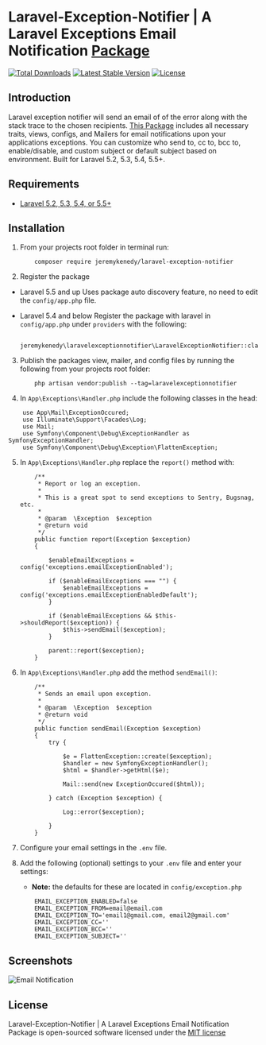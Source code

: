 # Laravel-Exception-Notifier | A Laravel Exceptions Email Notification [Package](https://packagist.org/packages/jeremykenedy/laravel-exception-notifier)

[![Total Downloads](https://poser.pugx.org/jeremykenedy/laravel-exception-notifier/d/total.svg)](https://packagist.org/packages/jeremykenedy/laravel-exception-notifier)
[![Latest Stable Version](https://poser.pugx.org/jeremykenedy/laravel-exception-notifier/v/stable.svg)](https://packagist.org/packages/jeremykenedy/laravel-exception-notifier)
[![License](https://poser.pugx.org/jeremykenedy/laravel-exception-notifier/license.svg)](https://packagist.org/packages/jeremykenedy/laravel-exception-notifier)

## Introduction

Laravel exception notifier will send an email of of the error along with the stack trace to the chosen recipients. [This Package](https://packagist.org/packages/jeremykenedy/laravel-exception-notifier) includes all necessary traits, views, configs, and Mailers for email notifications upon your applications exceptions. You can customize who send to, cc to, bcc to, enable/disable, and custom subject or default subject based on environment. Built for Laravel 5.2, 5.3, 5.4, 5.5+.

## Requirements

* [Laravel 5.2, 5.3, 5.4, or 5.5+](https://laravel.com/docs/installation)

## Installation

1. From your projects root folder in terminal run:

    ```
        composer require jeremykenedy/laravel-exception-notifier
    ```

2. Register the package
* Laravel 5.5 and up
Uses package auto discovery feature, no need to edit the `config/app.php` file.

* Laravel 5.4 and below
Register the package with laravel in `config/app.php` under `providers` with the following:

   ```
      jeremykenedy\laravelexceptionnotifier\LaravelExceptionNotifier::class,
   ```

3. Publish the packages view, mailer, and config files by running the following from your projects root folder:

    ```
        php artisan vendor:publish --tag=laravelexceptionnotifier
    ```

4. In `App\Exceptions\Handler.php` include the following classes in the head:

```
    use App\Mail\ExceptionOccured;
    use Illuminate\Support\Facades\Log;
    use Mail;
    use Symfony\Component\Debug\ExceptionHandler as SymfonyExceptionHandler;
    use Symfony\Component\Debug\Exception\FlattenException;
```

5. In `App\Exceptions\Handler.php` replace the `report()` method with:

    ```
        /**
         * Report or log an exception.
         *
         * This is a great spot to send exceptions to Sentry, Bugsnag, etc.
         *
         * @param  \Exception  $exception
         * @return void
         */
        public function report(Exception $exception)
        {

            $enableEmailExceptions = config('exceptions.emailExceptionEnabled');

            if ($enableEmailExceptions === "") {
                $enableEmailExceptions = config('exceptions.emailExceptionEnabledDefault');
            }

            if ($enableEmailExceptions && $this->shouldReport($exception)) {
                $this->sendEmail($exception);
            }

            parent::report($exception);
        }
    ```

6. In `App\Exceptions\Handler.php` add the method `sendEmail()`:

    ```
        /**
         * Sends an email upon exception.
         *
         * @param  \Exception  $exception
         * @return void
         */
        public function sendEmail(Exception $exception)
        {
            try {

                $e = FlattenException::create($exception);
                $handler = new SymfonyExceptionHandler();
                $html = $handler->getHtml($e);

                Mail::send(new ExceptionOccured($html));

            } catch (Exception $exception) {

                Log::error($exception);

            }
        }
    ```

7. Configure your email settings in the `.env` file.

8. Add the following (optional) settings to your `.env` file and enter your settings:

    * **Note:** the defaults for these are located in `config/exception.php`

    ```
        EMAIL_EXCEPTION_ENABLED=false
        EMAIL_EXCEPTION_FROM=email@email.com
        EMAIL_EXCEPTION_TO='email1@gmail.com, email2@gmail.com'
        EMAIL_EXCEPTION_CC=''
        EMAIL_EXCEPTION_BCC=''
        EMAIL_EXCEPTION_SUBJECT=''
    ```

## Screenshots

![Email Notification](https://s3-us-west-2.amazonaws.com/github-project-images/laravel-exception-notifier/exception-error-email-min.jpeg)

## License

Laravel-Exception-Notifier | A Laravel Exceptions Email Notification Package is open-sourced software licensed under the [MIT license](http://opensource.org/licenses/MIT)
